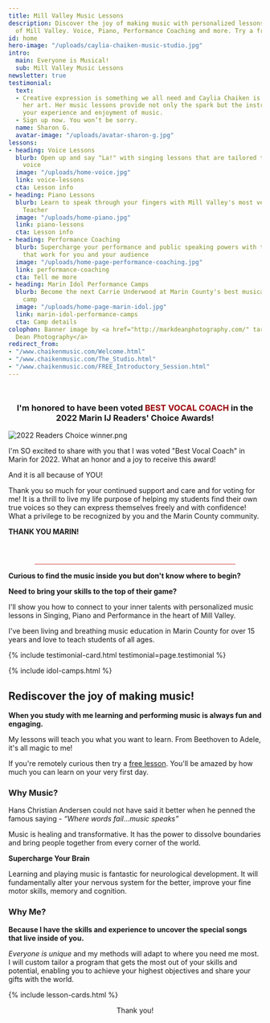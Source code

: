 ```yaml
---
title: Mill Valley Music Lessons
description: Discover the joy of making music with personalized lessons in the heart
  of Mill Valley. Voice, Piano, Performance Coaching and more. Try a free lesson!
id: home
hero-image: "/uploads/caylia-chaiken-music-studio.jpg"
intro:
  main: Everyone is Musical!
  sub: Mill Valley Music Lessons
newsletter: true
testimonial:
  text:
  - Creative expression is something we all need and Caylia Chaiken is a master of
    her art. Her music lessons provide not only the spark but the instruction to enhance
    your experience and enjoyment of music.
  - Sign up now. You won’t be sorry.
  name: Sharon G.
  avatar-image: "/uploads/avatar-sharon-g.jpg"
lessons:
- heading: Voice Lessons
  blurb: Open up and say "La!" with singing lessons that are tailored to your unique
    voice
  image: "/uploads/home-voice.jpg"
  link: voice-lessons
  cta: Lesson info
- heading: Piano Lessons
  blurb: Learn to speak through your fingers with Mill Valley's most versatile Piano
    Teacher
  image: "/uploads/home-piano.jpg"
  link: piano-lessons
  cta: Lesson info
- heading: Performance Coaching
  blurb: Supercharge your performance and public speaking powers with tools and techniques
    that work for you and your audience
  image: "/uploads/home-page-performance-coaching.jpg"
  link: performance-coaching
  cta: Tell me more
- heading: Marin Idol Performance Camps
  blurb: Become the next Carrie Underwood at Marin County's best musical performance
    camp
  image: "/uploads/home-page-marin-idol.jpg"
  link: marin-idol-performance-camps
  cta: Camp details
colophon: Banner image by <a href="http://markdeanphotography.com/" target="_blank">Mark
  Dean Photography</a>
redirect_from:
- "/www.chaikenmusic.com/Welcome.html"
- "/www.chaikenmusic.com/The_Studio.html"
- "/www.chaikenmusic.com/FREE_Introductory_Session.html"
---
```


<h3 style="margin-top:3em;text-align:center;">I'm honored to have been voted <span style="color:#9A0007;">BEST VOCAL COACH</span> in the 2022 Marin IJ Readers' Choice Awards!</h3>

![2022 Readers Choice winner.png](/uploads/2022%20Readers%20Choice%20winner.png)

I'm SO excited to share with you that I was voted "Best Vocal Coach" in Marin for 2022. What an honor and a joy to receive this award!

And it is all because of YOU!

Thank you so much for your continued support and care and for voting for me! It is a thrill to live my life purpose of helping my students find their own true voices so they can express themselves freely and with confidence! What a privilege to be recognized by you and the Marin County community.

**THANK YOU MARIN!**

<hr style="background-color:#D32F2F;border:none;height:1px;max-width:400px;margin:4em auto 0;">

**Curious to find the music inside you but don't know where to begin?**

**Need to bring your skills to the top of their game?**

I'll show you how to connect to your inner talents with personalized music lessons in Singing, Piano and Performance in the heart of Mill Valley.

I've been living and breathing music education in Marin County for over 15 years and love to teach students of all ages.

{% include testimonial-card.html testimonial=page.testimonial %}

{% include idol-camps.html %}

## Rediscover the joy of making music!

**When you study with me learning and performing music is always fun and engaging.**

My lessons will teach you what you want to learn. From Beethoven to Adele, it's all magic to me!

If you're remotely curious then try a <a href="{{ '/contact/' | relative_url }}">free lesson</a>. You'll be amazed by how much you can learn on your very first day.

### Why Music?

Hans Christian Andersen could not have said it better when he penned the famous saying - *“Where words fail...music speaks”*

Music is healing and transformative. It has the power to dissolve boundaries and bring people together from every corner of the world.

**Supercharge Your Brain**

Learning and playing music is fantastic for neurological development. It will fundamentally alter your nervous system for the better, improve your fine motor skills, memory and cognition.

### Why Me?

**Because I have the skills and experience to uncover the special songs that live inside of you.**

*Everyone is unique* and my methods will adapt to where you need me most. I will custom tailor a program that gets the most out of your skills and potential, enabling you to achieve your highest objectives and share your gifts with the world.

{% include lesson-cards.html %}

<p style="text-align: center;">Thank you!</p>